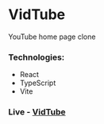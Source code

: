 # VidTube

YouTube home page clone

### Technologies: 
* React
* TypeScript
* Vite

### Live - [VidTube](https://amusing-jamm.netlify.app/)


